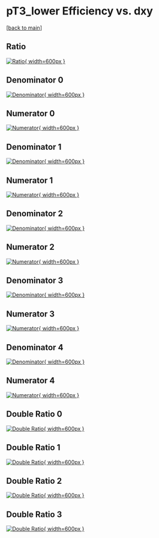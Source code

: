 # pT3_lower Efficiency vs. dxy

[[back to main](./)]



## Ratio

[![Ratio](../mtv/var/pT3_lower_loweta_321_0_eff_dxy.png){ width=600px }](../mtv/var/pT3_lower_loweta_321_0_eff_dxy.pdf)

## Denominator 0

[![Denominator](../mtv/den/pT3_lower_loweta_321_0_eff_dxy_den0.png){ width=600px }](../mtv/den/pT3_lower_loweta_321_0_eff_dxy_den0.pdf)

## Numerator 0

[![Numerator](../mtv/num/pT3_lower_loweta_321_0_eff_dxy_num0.png){ width=600px }](../mtv/num/pT3_lower_loweta_321_0_eff_dxy_num0.pdf)

## Denominator 1

[![Denominator](../mtv/den/pT3_lower_loweta_321_0_eff_dxy_den1.png){ width=600px }](../mtv/den/pT3_lower_loweta_321_0_eff_dxy_den1.pdf)

## Numerator 1

[![Numerator](../mtv/num/pT3_lower_loweta_321_0_eff_dxy_num1.png){ width=600px }](../mtv/num/pT3_lower_loweta_321_0_eff_dxy_num1.pdf)

## Denominator 2

[![Denominator](../mtv/den/pT3_lower_loweta_321_0_eff_dxy_den2.png){ width=600px }](../mtv/den/pT3_lower_loweta_321_0_eff_dxy_den2.pdf)

## Numerator 2

[![Numerator](../mtv/num/pT3_lower_loweta_321_0_eff_dxy_num2.png){ width=600px }](../mtv/num/pT3_lower_loweta_321_0_eff_dxy_num2.pdf)

## Denominator 3

[![Denominator](../mtv/den/pT3_lower_loweta_321_0_eff_dxy_den3.png){ width=600px }](../mtv/den/pT3_lower_loweta_321_0_eff_dxy_den3.pdf)

## Numerator 3

[![Numerator](../mtv/num/pT3_lower_loweta_321_0_eff_dxy_num3.png){ width=600px }](../mtv/num/pT3_lower_loweta_321_0_eff_dxy_num3.pdf)

## Denominator 4

[![Denominator](../mtv/den/pT3_lower_loweta_321_0_eff_dxy_den4.png){ width=600px }](../mtv/den/pT3_lower_loweta_321_0_eff_dxy_den4.pdf)

## Numerator 4

[![Numerator](../mtv/num/pT3_lower_loweta_321_0_eff_dxy_num4.png){ width=600px }](../mtv/num/pT3_lower_loweta_321_0_eff_dxy_num4.pdf)

## Double Ratio 0

[![Double Ratio](../mtv/ratio/pT3_lower_loweta_321_0_eff_dxy_ratio0.png){ width=600px }](../mtv/ratio/pT3_lower_loweta_321_0_eff_dxy_ratio0.pdf)

## Double Ratio 1

[![Double Ratio](../mtv/ratio/pT3_lower_loweta_321_0_eff_dxy_ratio1.png){ width=600px }](../mtv/ratio/pT3_lower_loweta_321_0_eff_dxy_ratio1.pdf)

## Double Ratio 2

[![Double Ratio](../mtv/ratio/pT3_lower_loweta_321_0_eff_dxy_ratio2.png){ width=600px }](../mtv/ratio/pT3_lower_loweta_321_0_eff_dxy_ratio2.pdf)

## Double Ratio 3

[![Double Ratio](../mtv/ratio/pT3_lower_loweta_321_0_eff_dxy_ratio3.png){ width=600px }](../mtv/ratio/pT3_lower_loweta_321_0_eff_dxy_ratio3.pdf)

